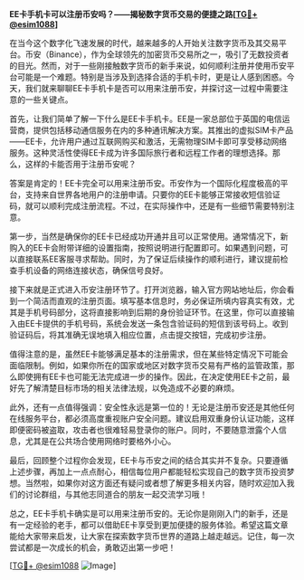 **EE卡手机卡可以注册币安吗？——揭秘数字货币交易的便捷之路[[TG💪+ @esim1088](https://t.me/s/esim1088)]**

在当今这个数字化飞速发展的时代，越来越多的人开始关注数字货币及其交易平台。币安（Binance），作为全球领先的加密货币交易所之一，吸引了无数投资者的目光。然而，对于一些刚接触数字货币的新手来说，如何顺利注册并使用币安平台可能是一个难题。特别是当涉及到选择合适的手机卡时，更是让人感到困惑。今天，我们就来聊聊EE卡手机卡是否可以用来注册币安，并探讨这一过程中需要注意的一些关键点。

首先，让我们简单了解一下什么是EE卡手机卡。EE是一家总部位于英国的电信运营商，提供包括移动通信服务在内的多种通讯解决方案。其推出的虚拟SIM卡产品——EE卡，允许用户通过互联网购买和激活，无需物理SIM卡即可享受移动网络服务。这种灵活性使得EE卡成为许多国际旅行者和远程工作者的理想选择。那么，这样的卡能否用于注册币安呢？

答案是肯定的！EE卡完全可以用来注册币安。币安作为一个国际化程度极高的平台，支持来自世界各地用户的注册申请。只要你的EE卡能够正常接收短信验证码，就可以顺利完成注册流程。不过，在实际操作中，还是有一些细节需要特别注意。

第一步，当然是确保你的EE卡已经成功开通并且可以正常使用。通常情况下，新购入的EE卡会附带详细的设置指南，按照说明进行配置即可。如果遇到问题，可以直接联系EE客服寻求帮助。同时，为了保证后续操作的顺利进行，建议提前检查手机设备的网络连接状态，确保信号良好。

接下来就是正式进入币安注册环节了。打开浏览器，输入官方网站地址后，你会看到一个简洁而直观的注册页面。填写基本信息时，务必保证所填内容真实有效，尤其是手机号码部分，这将直接影响到后期的身份验证环节。在这里，你可以直接输入由EE卡提供的手机号码，系统会发送一条包含验证码的短信到该号码上。收到验证码后，将其准确无误地填入相应位置，点击提交按钮，完成初步注册。

值得注意的是，虽然EE卡能够满足基本的注册需求，但在某些特定情况下可能会面临限制。例如，如果你所在的国家或地区对数字货币交易有严格的监管政策，那么即使拥有EE卡也可能无法完成进一步的操作。因此，在决定使用EE卡之前，最好先了解清楚目标市场的相关法律法规，以免造成不必要的麻烦。

此外，还有一点值得强调：安全性永远是第一位的！无论是注册币安还是其他任何在线服务平台，都必须高度重视账户安全问题。建议启用双重身份认证功能，这样即便密码被盗取，攻击者也很难轻易登录你的账户。同时，不要随意泄露个人信息，尤其是在公共场合使用网络时要格外小心。

最后，回顾整个过程你会发现，EE卡与币安之间的结合其实并不复杂。只要遵循上述步骤，再加上一点点耐心，相信每位用户都能轻松实现自己的数字货币投资梦想。当然啦，如果你对这方面还有疑问或者想了解更多相关内容，随时欢迎加入我们的讨论群组，与其他志同道合的朋友一起交流学习哦！

总之，EE卡手机卡确实是可以用来注册币安的。无论你是刚刚入门的新手，还是有一定经验的老手，都可以借助EE卡享受到更加便捷的服务体验。希望这篇文章能给大家带来启发，让大家在探索数字货币世界的道路上越走越远。记住，每一次尝试都是一次成长的机会，勇敢迈出第一步吧！

[[TG💪+ @esim1088](https://t.me/s/esim1088) ![Image](https://i.postimg.cc/4NQfJmqS/Snipaste-2025-05-13-00-14-12.png)]